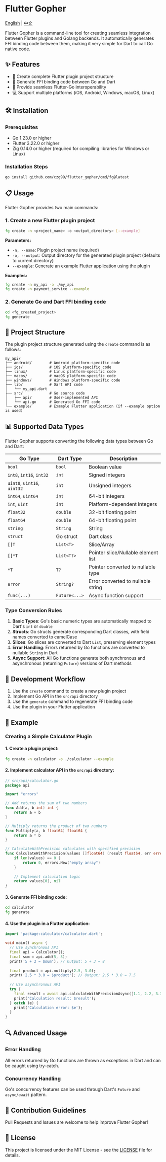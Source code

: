 # Flutter Gopher

[English](https://github.com/czg99/flutter_gopher/blob/main/README.md) | [中文](https://github.com/czg99/flutter_gopher/blob/main/README_zh.md)

Flutter Gopher is a command-line tool for creating seamless integration between Flutter plugins and Golang backends. It automatically generates FFI binding code between them, making it very simple for Dart to call Go native code.

## ✨ Features

- 🔄 Create complete Flutter plugin project structure
- 🔌 Generate FFI binding code between Go and Dart
- 🚀 Provide seamless Flutter-Go interoperability
- 💻 Support multiple platforms (iOS, Android, Windows, macOS, Linux)

## 🛠️ Installation

### Prerequisites

- Go 1.23.0 or higher
- Flutter 3.22.0 or higher
- Zig 0.14.0 or higher (required for compiling libraries for Windows or Linux)

### Installation Steps

```bash
go install github.com/czg99/flutter_gopher/cmd/fg@latest
```

## 📋 Usage

Flutter Gopher provides two main commands:

### 1. Create a new Flutter plugin project

```bash
fg create -n <project_name> -o <output_directory> [--example]
```

**Parameters:**
- `-n, --name`: Plugin project name (required)
- `-o, --output`: Output directory for the generated plugin project (defaults to current directory)
- `--example`: Generate an example Flutter application using the plugin

**Examples:**
```bash
fg create -n my_api -o ./my_api
fg create -n payment_service --example
```

### 2. Generate Go and Dart FFI binding code

```bash
cd <fg_created_project>
fg generate
```

## 📁 Project Structure

The plugin project structure generated using the `create` command is as follows:

```
my_api/
├── android/        # Android platform-specific code
├── ios/            # iOS platform-specific code
├── linux/          # Linux platform-specific code
├── macos/          # macOS platform-specific code
├── windows/        # Windows platform-specific code
├── lib/            # Dart API code
│   └── my_api.dart
├── src/            # Go source code
│   ├── api/        # User-implemented API
│   └── api.go      # Generated Go FFI code
└── example/        # Example Flutter application (if --example option is used)
```

## 📊 Supported Data Types

Flutter Gopher supports converting the following data types between Go and Dart:

| Go Type | Dart Type | Description |
|---------|-----------|-------------|
| `bool` | `bool` | Boolean value |
| `int8`, `int16`, `int32` | `int` | Signed integers |
| `uint8`, `uint16`, `uint32` | `int` | Unsigned integers |
| `int64`, `uint64` | `int` | 64-bit integers |
| `int`, `uint` | `int` | Platform-dependent integers |
| `float32` | `double` | 32-bit floating point |
| `float64` | `double` | 64-bit floating point |
| `string` | `String` | String |
| `struct` | Go struct | Dart class |
| `[]T` | `List<T>` | Slice/Array |
| `[]*T` | `List<T?>` | Pointer slice/Nullable element list |
| `*T` | `T?` | Pointer converted to nullable type |
| `error` | `String?` | Error converted to nullable string |
| `func(...)` | `Future<...>` | Async function support |

### Type Conversion Rules

1. **Basic Types**: Go's basic numeric types are automatically mapped to Dart's `int` or `double`
2. **Structs**: Go structs generate corresponding Dart classes, with field names converted to camelCase
3. **Slices**: Go slices are converted to Dart `List`, preserving element types
4. **Error Handling**: Errors returned by Go functions are converted to nullable `String` in Dart
5. **Async Support**: All Go functions generate both synchronous and asynchronous (returning `Future`) versions of Dart methods

## 🔄 Development Workflow

1. Use the `create` command to create a new plugin project
2. Implement Go API in the `src/api` directory
3. Use the `generate` command to regenerate FFI binding code
4. Use the plugin in your Flutter application

## 🌟 Example

### Creating a Simple Calculator Plugin

#### 1. Create a plugin project:

```bash
fg create -n calculator -o ./calculator --example
```

#### 2. Implement calculator API in the `src/api` directory:

```go
// src/api/calculator.go
package api

import "errors"

// Add returns the sum of two numbers
func Add(a, b int) int {
    return a + b
}

// Multiply returns the product of two numbers
func Multiply(a, b float64) float64 {
    return a * b
}

// CalculateWithPrecision calculates with specified precision
func CalculateWithPrecision(values []float64) (result float64, err error) {
    if len(values) == 0 {
        return 0, errors.New("empty array")
    }
    
    // Implement calculation logic
    return values[0], nil
}
```

#### 3. Generate FFI binding code:

```bash
cd calculator
fg generate
```

#### 4. Use the plugin in a Flutter application:

```dart
import 'package:calculator/calculator.dart';

void main() async {
  // Use synchronous API
  final api = Calculator();
  final sum = api.add(5, 3);
  print('5 + 3 = $sum'); // Output: 5 + 3 = 8
  
  final product = api.multiply(2.5, 3.0);
  print('2.5 * 3.0 = $product'); // Output: 2.5 * 3.0 = 7.5
  
  // Use asynchronous API
  try {
    final result = await api.calculateWithPrecisionAsync([1.1, 2.2, 3.3]);
    print('Calculation result: $result');
  } catch (e) {
    print('Calculation error: $e');
  }
}
```

## 🔍 Advanced Usage

### Error Handling

All errors returned by Go functions are thrown as exceptions in Dart and can be caught using try-catch.

### Concurrency Handling

Go's concurrency features can be used through Dart's `Future` and `async/await` pattern.

## 📝 Contribution Guidelines

Pull Requests and Issues are welcome to help improve Flutter Gopher!

## 📄 License

This project is licensed under the MIT License - see the [LICENSE](LICENSE) file for details.